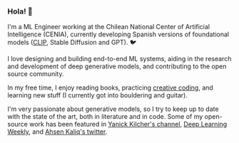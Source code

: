 ### Hola! 🌱


I'm a ML Engineer working at the Chilean National Center of Artificial Intelligence (CENIA), currently developing Spanish versions of foundational models ([CLIP](https://github.com/OpenCENIA/themo), Stable Diffusion and GPT). 🐦

I love designing and building end-to-end ML systems, aiding in the research and development of deep generative models, and contributing to the open source community.

In my free time, I enjoy reading books, practicing [creative coding](https://www.instagram.com/ouhenio/), and learning new stuff (I currently got into bouldering and guitar).

I'm very passionate about generative models, so I try to keep up to date with the state of the art, both in literature and in code. Some of my open-source work has been featured in [Yanick Kilcher's channel](https://www.youtube.com/watch?v=K3cmxn5znyU), [Deep Learning Weekly](https://www.deeplearningweekly.com/p/deep-learning-weekly-issue-233), and [Ahsen Kaliq's twitter](https://twitter.com/_akhaliq/status/1490201823139016710).

<!--
**ouhenio/ouhenio** is a ✨ _special_ ✨ repository because its `README.md` (this file) appears on your GitHub profile.

Here are some ideas to get you started:

- 🔭 I’m currently working on ...
- 🌱 I’m currently learning ...
- 👯 I’m looking to collaborate on ...
- 🤔 I’m looking for help with ...
- 💬 Ask me about ...
- 📫 How to reach me: ...
- 😄 Pronouns: ...
- ⚡ Fun fact: ...
-->
